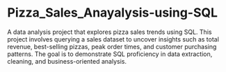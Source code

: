 # Pizza_Sales_Anayalysis-using-SQL
A data analysis project that explores pizza sales trends using SQL. This project involves querying a sales dataset to uncover insights such as total revenue, best-selling pizzas, peak order times, and customer purchasing patterns. The goal is to demonstrate SQL proficiency in data extraction, cleaning, and business-oriented analysis.
